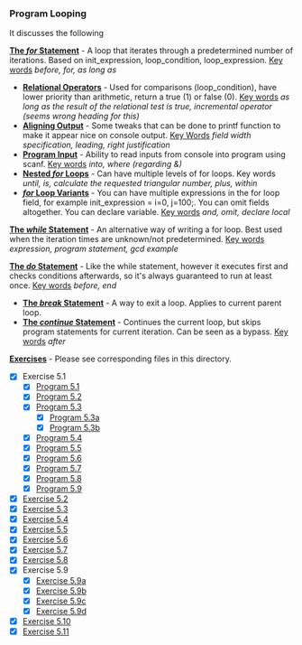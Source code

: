### **Program Looping**

It discusses the following

<u>**The *for* Statement**</u> - A loop that iterates through a predetermined number of iterations. Based on init_expression, loop_condition, loop_expression. <u>Key words</u> *before, for, as long as*

* <u>**Relational Operators**</u> - Used for comparisons (loop_condition), have lower priority than arithmetic, return a true (1) or false (0). <u>Key words</u> *as long as the result of the relational test is true, incremental operator (seems wrong heading for this)*
* <u>**Aligning Output**</u> - Some tweaks that can be done to printf function to make it appear nice on console output. <u>Key Words</u> *field width specification, leading, right justification*
* <u>**Program Input**</u> - Ability to read inputs from console into program using scanf. <u>Key words</u> *into, where (regarding &)*
* <u>**Nested *for* Loops**</u> - Can have multiple levels of for loops. Key words *until, is, calculate the requested triangular number, plus, within*
* <u>***for* Loop Variants**</u> - You can have multiple expressions in the for loop field, for example init_expression = i=0, j=100;. You can omit fields altogether. You can declare variable. <u>Key words</u> *and, omit, declare local*

<u>**The *while* Statement**</u> - An alternative way of writing a for loop. Best used when the iteration times are unknown/not predetermined. <u>Key words</u> *expression, program statement, gcd example*

<u>**The *do* Statement**</u> - Like the while statement, however it executes first and checks conditions afterwards, so it's always guaranteed to run at least once. <u>Key words</u> *before, end*

* <u>**The *break* Statement**</u> - A way to exit a loop. Applies to current parent loop.
* <u>**The *continue* Statement**</u> - Continues the current loop, but skips program statements for current iteration. Can be seen as a bypass. <u>Key words</u> *after*

**<u>Exercises</u>** - Please see corresponding files in this directory.

- [x] Exercise 5.1
    - [x] [Program 5.1](Exercise_5.1/Program_5.1.c)
    - [x] [Program 5.2](Exercise_5.1/Program_5.2.c)
    - [x] [Program 5.3](Exercise_5.1/Program_5.3.c)
        - [x] [Program 5.3a](Exercise_5.1/Program_5.3a.c)
        - [x] [Program 5.3b](Exercise_5.1/Program_5.3b.c)
    - [x] [Program 5.4](Exercise_5.1/Program_5.4.c)
    - [x] [Program 5.5](Exercise_5.1/Program_5.5.c)
    - [x] [Program 5.6](Exercise_5.1/Program_5.6.c)
    - [x] [Program 5.7](Exercise_5.1/Program_5.7.c)
    - [x] [Program 5.8](Exercise_5.1/Program_5.8.c)
    - [x] [Program 5.9](Exercise_5.1/Program_5.9.c)
- [x] [Exercise 5.2](Exercise_5.2.c)
- [x] [Exercise 5.3](Exercise_5.3.c)
- [x] [Exercise 5.4](Exercise_5.4.c)
- [x] [Exercise 5.5](Exercise_5.5.c)
- [x] [Exercise 5.6](Exercise_5.6.c)
- [x] [Exercise 5.7](Exercise_5.7.c)
- [x] [Exercise 5.8](Exercise_5.8.c)
- [x] Exercise 5.9
    - [x] [Exercise 5.9a](Exercise_5.9a.c)
    - [x] [Exercise 5.9b](Exercise_5.9b.c)
    - [x] [Exercise 5.9c](Exercise_5.9c.c)
    - [x] [Exercise 5.9d](Exercise_5.9d.c)
- [x] [Exercise 5.10](Exercise_5.10.c)
- [x] [Exercise 5.11](Exercise_5.11.c)
